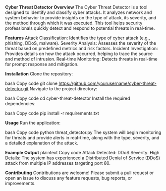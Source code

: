 **Cyber Threat Detector**
**Overview**
The Cyber Threat Detector is a tool designed to identify and classify cyber attacks. It analyzes network and system behavior to provide insights on the type of attack, its severity, and the method through which it was executed. This tool helps security professionals quickly detect and respond to potential threats in real-time.

**Features**
Attack Classification: Identifies the type of cyber attack (e.g., phishing, DDoS, malware).
Severity Analysis: Assesses the severity of the threat based on predefined metrics and risk factors.
Incident Investigation: Provides details on how the attack occurred, helping to trace the source and method of intrusion.
Real-time Monitoring: Detects threats in real-time for prompt response and mitigation.

**Installation**
Clone the repository:

bash
Copy code
git clone https://github.com/yourusername/cyber-threat-detector.git
Navigate to the project directory:

bash
Copy code
cd cyber-threat-detector
Install the required dependencies:

bash
Copy code
pip install -r requirements.txt

**Usage**
Run the application:

bash
Copy code
python threat_detector.py
The system will begin monitoring for threats and provide alerts in real-time, along with the type, severity, and a detailed explanation of the attack.

**Example Output**
plaintext
Copy code
Attack Detected: DDoS
Severity: High
Details: The system has experienced a Distributed Denial of Service (DDoS) attack from multiple IP addresses targeting port 80.

**Contributing**
Contributions are welcome! Please submit a pull request or open an issue to discuss any feature requests, bug reports, or improvements.
